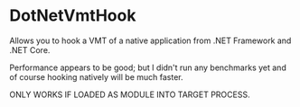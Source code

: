 # DotNetVmtHook
Allows you to hook a VMT of a native application from .NET Framework and .NET Core.


Performance appears to be good; but I didn't run any benchmarks yet and of course hooking natively will be much faster.

ONLY WORKS IF LOADED AS MODULE INTO TARGET PROCESS.
